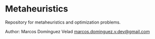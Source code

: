 # Metaheuristics

Repository for metaheuristics and optimization problems.

Author: Marcos Domínguez Velad marcos.dominguez.v.dev@gmail.com
